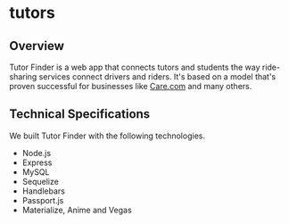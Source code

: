 # tutors
## Overview
Tutor Finder is a web app that connects tutors and students the way ride-sharing services connect drivers and riders. It's based on a  model that's proven successful for businesses like [Care.com](http://www.care.com) and many others.

## Technical Specifications
We built Tutor Finder with the following technologies. 
* Node.js
* Express
* MySQL
* Sequelize
* Handlebars
* Passport.js
* Materialize, Anime and Vegas

